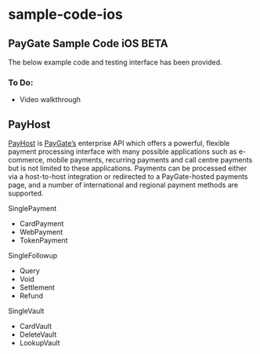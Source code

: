 # sample-code-ios
## PayGate Sample Code iOS BETA

The below example code and testing interface has been provided.

### To Do:
- Video walkthrough

## PayHost

[PayHost](https://www.paygate.co.za/paygate-products/payhost/) is [PayGate’s](https://www.paygate.co.za/) enterprise API which offers a powerful, flexible payment processing interface with many possible applications such as e-commerce, mobile payments, recurring payments and call centre payments but is not limited to these applications. Payments can be processed either via a host-to-host integration or redirected to a PayGate-hosted payments page, and a number of international and regional payment methods are supported.

SinglePayment
- CardPayment
- WebPayment
- TokenPayment

SingleFollowup
- Query
- Void
- Settlement
- Refund

SingleVault
- CardVault
- DeleteVault
- LookupVault